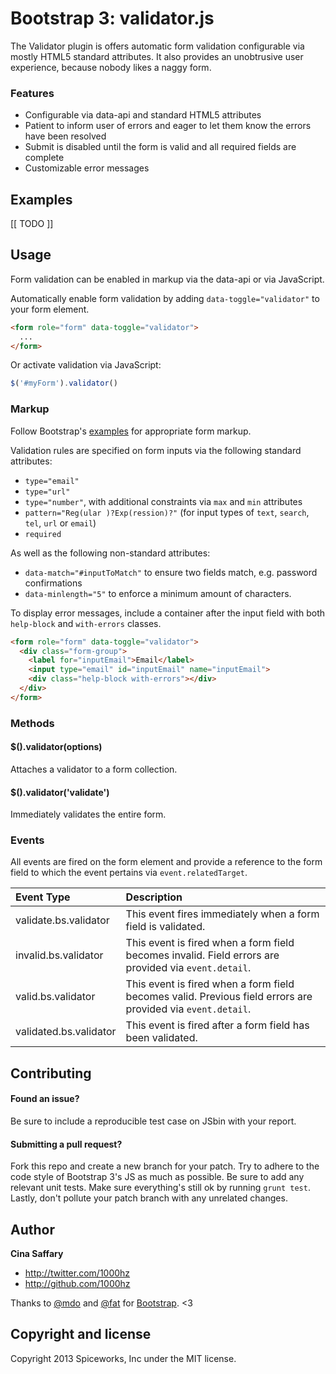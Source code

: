 # Bootstrap 3: validator.js
The Validator plugin is offers automatic form validation configurable via mostly HTML5 standard attributes.
It also provides an unobtrusive user experience, because nobody likes a naggy form.

### Features
- Configurable via data-api and standard HTML5 attributes
- Patient to inform user of errors and eager to let them know the errors have been resolved
- Submit is disabled until the form is valid and all required fields are complete
- Customizable error messages


## Examples

[[ TODO ]]

## Usage
Form validation can be enabled in markup via the data-api or via JavaScript.

Automatically enable form validation by adding `data-toggle="validator"` to your form element.

``` HTML
<form role="form" data-toggle="validator">
  ...
</form>
```

Or activate validation via JavaScript:

``` js
$('#myForm').validator()
```

### Markup
Follow Bootstrap's [examples](http://getbootstrap.com/css/#forms) for appropriate form markup.

Validation rules are specified on form inputs via the following standard attributes:
- `type="email"`
- `type="url"`
- `type="number"`, with additional constraints via `max` and `min` attributes
- `pattern="Reg(ular )?Exp(ression)?"` (for input types of `text`, `search`, `tel`, `url` or `email`)
- `required`

As well as the following non-standard attributes:
- `data-match="#inputToMatch"` to ensure two fields match, e.g. password confirmations
- `data-minlength="5"` to enforce a minimum amount of characters.


To display error messages, include a container after the input field with both `help-block` and `with-errors` classes.


``` HTML
<form role="form" data-toggle="validator">
  <div class="form-group">
    <label for="inputEmail">Email</label>
    <input type="email" id="inputEmail" name="inputEmail">
    <div class="help-block with-errors"></div>
  </div>
</form>
```


### Methods
#### $().validator(options)
Attaches a validator to a form collection.

#### $().validator('validate')
Immediately validates the entire form.

### Events
All events are fired on the form element and provide a reference to the form field to which the event pertains via `event.relatedTarget`.

| Event Type             | Description                                                  |
|:---------------------- |:------------------------------------------------------------ |
| validate.bs.validator  | This event fires immediately when a form field is validated. |
| invalid.bs.validator   | This event is fired when a form field becomes invalid. Field errors are provided via `event.detail`.   |
| valid.bs.validator     | This event is fired when a form field becomes valid. Previous field errors are provided via `event.detail`.|
| validated.bs.validator | This event is fired after a form field has been validated.   |

## Contributing
#### Found an issue?
Be sure to include a reproducible test case on JSbin with your report.
#### Submitting a pull request?
Fork this repo and create a new branch for your patch. Try to adhere to the code style of Bootstrap 3's JS as much as possible. Be sure to add any relevant unit tests. Make sure everything's still ok by running `grunt test`. Lastly, don't pollute your patch branch with any unrelated changes.

## Author

**Cina Saffary**
- http://twitter.com/1000hz
- http://github.com/1000hz

Thanks to  [@mdo](https://github.com/mdo) and [@fat](https://github.com/fat) for [Bootstrap](http://getbootstrap.com). <3

## Copyright and license
Copyright 2013 Spiceworks, Inc under the MIT license.
